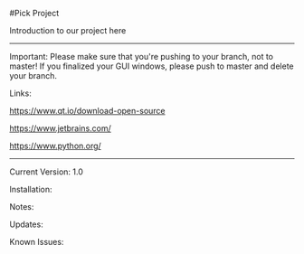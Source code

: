 #Pick Project

Introduction to our project here

---
Important: Please make sure that you're pushing to your branch, not to master!
If you finalized your GUI windows, please push to master and delete your branch.

Links:

https://www.qt.io/download-open-source

https://www.jetbrains.com/

https://www.python.org/

---
Current Version: 1.0

Installation:

Notes:

Updates:

Known Issues: